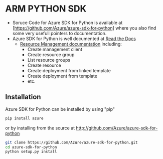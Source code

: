# ARM PYTHON SDK

* Soruce Code for Azure SDK for Python is available at [https://github.com/Azure/azure-sdk-for-python] where you also find some very usefull pointers to documentation.
* Azure SDK for Python is well documented at [Read the Docs](http://azure-sdk-for-python.readthedocs.org)
    * [Resource Management documentation](http://azure-sdk-for-python.readthedocs.org/en/latest/resourcemanagement.html) including:
        * Create management client
        * Create resource group
        * List resource groups
        * Create resource
        * Create deployment from linked template
        * Create deployment from template
        * etc.

## Installation

Azure SDK for Python can be installed by using "pip"

```bash
pip install azure
```

or by installing from the source at http://github.com/Azure/azure-sdk-for-python

```bash
git clone https://github.com/Azure/azure-sdk-for-python.git
cd azure-sdk-for-python
python setup.py install
```

